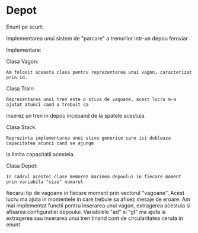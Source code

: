 Depot
=====

Enunt pe scurt:

Implementarea unui sistem de "parcare" a trenurilor intr-un depou feroviar

Implementare:

Clasa Vagon:

	Am folosit aceasta clasa pentru reprezentarea unui vagon, caracterizat prin id.

Clasa Train:

	Reprezentarea unui tren este o stiva de vagoane, acest lucru m-a ajutat atunci cand a trebuit sa 
inserez un tren in depou incepand de la spatele acestuia.

Clasa Stack:

	Reprezinta implementarea unei stive generice care isi dubleaza capacitatea atunci cand se ajunge
la limita capacitatii acesteia.

Clasa Depot:

	In cadrul acestei clase memorez marimea depoului in fiecare moment prin variabila "size" numarul
fiecarui tip de vagoane in fiecare moment prin vectorul "vagoane". Acest lucru ma ajuta in momentele in
care trebuie sa afisez mesaje de eroare.
	Am mai implementat functii pentru inserarea unui vagon, extragerea acestuia si afisarea configuratiei
depoului. Variabilele "ad" si "gt" ma ajuta la extragerea sau inserarea unui tren tinand cont de circularitatea ceruta in enunt
